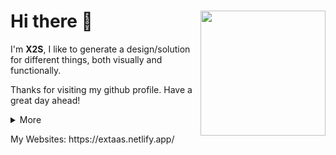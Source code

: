 # Hi there 👋 <img align="right" src="https://avatars.githubusercontent.com/u/86025696?v=4" width="200" />
I'm **X2S**, I like to generate a design/solution for different things, both visually and functionally.

Thanks for visiting my github profile. Have a great day ahead!

<details>
  <summary>
      More
  </summary>
  <p>
    
<h3>Main Languages & Tools:</h3>
<a href="https://developer.mozilla.org/en-US/docs/Web/JavaScript"><img src="https://img.shields.io/badge/JavaScript-F7DF1E?style=for-the-badge&logo=javascript&logoColor=black"/></a>
<a href="https://nodejs.org/en/"><img src="https://img.shields.io/badge/Node.js-43853D?style=for-the-badge&logo=node.js&logoColor=white"/></a>
<a href="https://code.visualstudio.com/"><img src="https://img.shields.io/badge/Visual_Studio_Code-0078D4?style=for-the-badge&logo=visual%20studio%20code&logoColor=white"/></a>
<a href="https://www.adobe.com"><img src="https://img.shields.io/badge/Adobe-FF61F6?style=for-the-badge&logo=Adobe%20XD&logoColor=white"/></a>
  </p>
</details>

<p>My Websites: https://extaas.netlify.app/</p>
